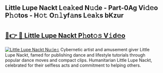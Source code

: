 ## Little Lupe Nackt L𝚎a𝚔ed N𝚞𝚍e - Part-0Ag Vi𝚍𝚎o P𝚑𝚘tos - H𝚘𝚝 O𝚗𝚕yf𝚊ns L𝚎a𝚔s bKzur

# <h2><a href="http://kf31xue.oniu.top/?m=Little+Lupe+Nackt">🔗👉 🔴 Little Lupe Nackt P𝚑ot𝚘𝚜 V𝚒d𝚎o</a></h2>

[![Little Lupe Nackt Nu𝚍e𝚜](https://i.imgur.com/0qMVB7G.gif)](http://kf31xue.oniu.top/?m=Little+Lupe+Nackt)
Cybernetic artist and amusement giver Little Lupe Nackt, famed for publishing dance and lifestyle tutorials through popular dance moves and compact clips. Humanitarian Little Lupe Nackt, celebrated for their selfless acts and commitment to helping others.  
